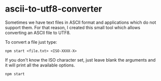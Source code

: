 # ascii-to-utf8-converter
Sometimes we have text files in ASCII format and applications which do not support them.
For that reason, I created this small tool which allows converting an ASCII file to UTF8.

To convert a file just type:

`npm start <file.txt> <ISO-XXXX-X>`

If you don't know the ISO character set, just leave blank the arguments and it will print all the available options.

`npm start`
